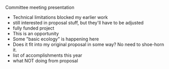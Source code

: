 Committee meeting presentation

-   Technical limitations blocked my earlier work
-   still interested in proposal stuff, but they'll have to be adjusted
-   fully funded project
-   This is an opportunity
-   Some "basic ecology" is happening here
-   Does it fit into my original proposal in some way?  No need to shoe-horn it.
-   list of accomplishments this year
-   what NOT doing from proposal
